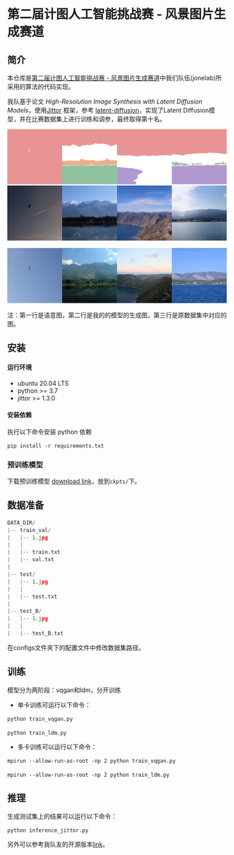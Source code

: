 
# 第二届计图人工智能挑战赛 - 风景图片生成赛道


## 简介

本仓库是[第二届计图人工智能挑战赛 - 风景图片生成赛道](https://www.educoder.net/competitions/index/Jittor-3)中我们队伍(jonelab)所采用的算法的代码实现。

我队基于论文 *High-Resolution Image Synthesis with Latent Diffusion Models*，使用[Jittor](https://cg.cs.tsinghua.edu.cn/jittor/) 框架，参考 [latent-diffusion](https://github.com/CompVis/latent-diffusion)，实现了Latent Diffusion模型，并在比赛数据集上进行训练和调参，最终取得第十名。

![](images/seg.png)
![](images/gen.png)

![](images/ori.png)

注：第一行是语意图，第二行是我的的模型的生成图，第三行是原数据集中对应的图。


## 安装 

#### 运行环境

- ubuntu 20.04 LTS
- python >= 3.7
- jittor >= 1.3.0

#### 安装依赖

执行以下命令安装 python 依赖
```
pip install -r requirements.txt
```

### 预训练模型

下载预训练模型 [download link](https://drive.google.com/file/d/1aiWyD1bC6u3ajwEoZol4Br_qNjCa-pJR/view?usp=sharing)，放到`ckpts/`下。

## 数据准备

```python
DATA_DIR/
|-- train_val/
|   |-- 1.jpg
|   |
|   |-- train.txt
|   |-- val.txt
|
|-- test/
|   |-- 1.jpg
|   |
|   |-- test.txt
|
|-- test_B/
|   |-- 1.jpg
|   |
|   |-- test_B.txt

```

在configs文件夹下的配置文件中修改数据集路径。


## 训练

模型分为两阶段：vqgan和ldm，分开训练

- 单卡训练可运行以下命令：
```
python train_vqgan.py

python train_ldm.py 
```

- 多卡训练可以运行以下命令：
```
mpirun --allow-run-as-root -np 2 python train_vqgan.py

mpirun --allow-run-as-root -np 2 python train_ldm.py 
```

## 推理

生成测试集上的结果可以运行以下命令：

```
python inference_jittor.py
```



另外可以参考我队友的开源版本[link](https://github.com/Js2Hou/jittor-jonelab-landscape_synthesis)。
